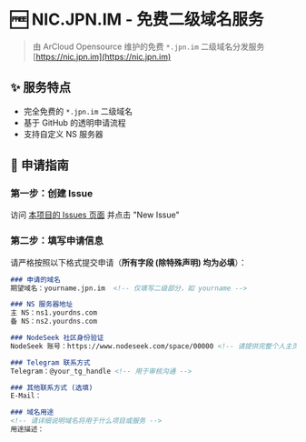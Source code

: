 # 🆓 NIC.JPN.IM - 免费二级域名服务

> 由 ArCloud Opensource 维护的免费 `*.jpn.im` 二级域名分发服务  
> [https://nic.jpn.im](https://nic.jpn.im)

## ✨ 服务特点
- 完全免费的 `*.jpn.im` 二级域名
- 基于 GitHub 的透明申请流程
- 支持自定义 NS 服务器

## 🚀 申请指南

### 第一步：创建 Issue
访问 [本项目的 Issues 页面](https://github.com/ArCloud-Opensource/NIC.JPN.IM/issues) 并点击 "New Issue"

### 第二步：填写申请信息
请严格按照以下格式提交申请（**所有字段 (除特殊声明) 均为必填**）：

```markdown
### 申请的域名
期望域名：yourname.jpn.im  <!-- 仅填写二级部分，如 yourname -->

### NS 服务器地址
主 NS：ns1.yourdns.com  
备 NS：ns2.yourdns.com  

### NodeSeek 社区身份验证
NodeSeek 账号：https://www.nodeseek.com/space/00000 <!-- 请提供完整个人主页链接用于验证，且等级需达到Lv.1以上 -->

### Telegram 联系方式
Telegram：@your_tg_handle <!-- 用于审核沟通 -->

### 其他联系方式 (选填)
E-Mail：

### 域名用途
<!-- 请详细说明域名将用于什么项目或服务 -->
用途描述：
